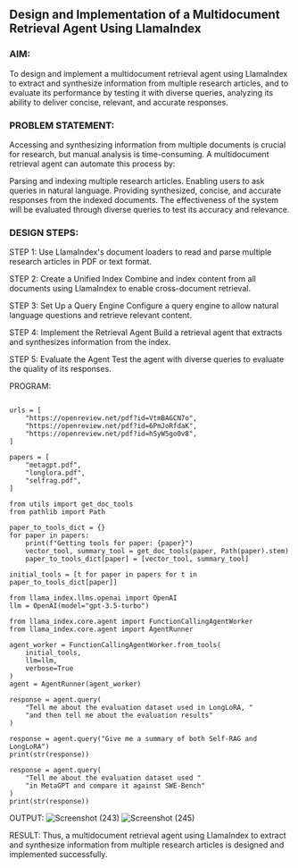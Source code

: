 ## Design and Implementation of a Multidocument Retrieval Agent Using LlamaIndex

### AIM:
To design and implement a multidocument retrieval agent using LlamaIndex to extract and synthesize information from multiple research articles, and to evaluate its performance by testing it with diverse queries, analyzing its ability to deliver concise, relevant, and accurate responses.

### PROBLEM STATEMENT:

Accessing and synthesizing information from multiple documents is crucial for research, but manual analysis is time-consuming. A multidocument retrieval agent can automate this process by:

Parsing and indexing multiple research articles. Enabling users to ask queries in natural language. Providing synthesized, concise, and accurate responses from the indexed documents. The effectiveness of the system will be evaluated through diverse queries to test its accuracy and relevance.
### DESIGN STEPS:
STEP 1:
Use LlamaIndex's document loaders to read and parse multiple research articles in PDF or text format.

STEP 2: Create a Unified Index
Combine and index content from all documents using LlamaIndex to enable cross-document retrieval.

STEP 3: Set Up a Query Engine
Configure a query engine to allow natural language questions and retrieve relevant content.

STEP 4: Implement the Retrieval Agent
Build a retrieval agent that extracts and synthesizes information from the index.

STEP 5: Evaluate the Agent
Test the agent with diverse queries to evaluate the quality of its responses.


PROGRAM:
```

urls = [
    "https://openreview.net/pdf?id=VtmBAGCN7o",
    "https://openreview.net/pdf?id=6PmJoRfdaK",
    "https://openreview.net/pdf?id=hSyW5go0v8",
]

papers = [
    "metagpt.pdf",
    "longlora.pdf",
    "selfrag.pdf",
]

from utils import get_doc_tools
from pathlib import Path

paper_to_tools_dict = {}
for paper in papers:
    print(f"Getting tools for paper: {paper}")
    vector_tool, summary_tool = get_doc_tools(paper, Path(paper).stem)
    paper_to_tools_dict[paper] = [vector_tool, summary_tool]

initial_tools = [t for paper in papers for t in paper_to_tools_dict[paper]]

from llama_index.llms.openai import OpenAI
llm = OpenAI(model="gpt-3.5-turbo")

from llama_index.core.agent import FunctionCallingAgentWorker
from llama_index.core.agent import AgentRunner

agent_worker = FunctionCallingAgentWorker.from_tools(
    initial_tools, 
    llm=llm, 
    verbose=True
)
agent = AgentRunner(agent_worker)

response = agent.query(
    "Tell me about the evaluation dataset used in LongLoRA, "
    "and then tell me about the evaluation results"
)

response = agent.query("Give me a summary of both Self-RAG and LongLoRA")
print(str(response))

response = agent.query(
    "Tell me about the evaluation dataset used "
    "in MetaGPT and compare it against SWE-Bench"
)
print(str(response))

```
OUTPUT:
![Screenshot (243)](https://github.com/user-attachments/assets/cbdeefa9-77ba-4d66-8893-0df465c13ea3)
![Screenshot (245)](https://github.com/user-attachments/assets/1eb4253c-f5e2-4ab1-840a-ba7d7c9b09a0)




RESULT:
Thus, a multidocument retrieval agent using LlamaIndex to extract and synthesize information from multiple research articles is designed and implemented successfully.

